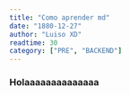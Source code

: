 ```yaml
---
title: "Como aprender md"
date: "1880-12-27"
author: "Luiso XD"
readtime: 30
category: ["PRE", "BACKEND"]
---
```


### Holaaaaaaaaaaaaaa
